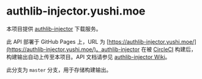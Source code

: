 # authlib-injector.yushi.moe
本项目提供 [authlib-injector](https://github.com/yushijinhun/authlib-injector) 下载服务。

此 API 部署于 GitHub Pages 上，URL 为 [https://authlib-injector.yushi.moe/](https://authlib-injector.yushi.moe/)。authlib-injector 在被 [CircleCI](https://circleci.com/gh/yushijinhun/authlib-injector) 构建后，构建输出自动上传至本项目。API 文档请参见 [authlib-injector Wiki](https://github.com/yushijinhun/authlib-injector/wiki/%E8%8E%B7%E5%8F%96-authlib-injector)。

此分支为 `master` 分支，用于存储构建输出。
